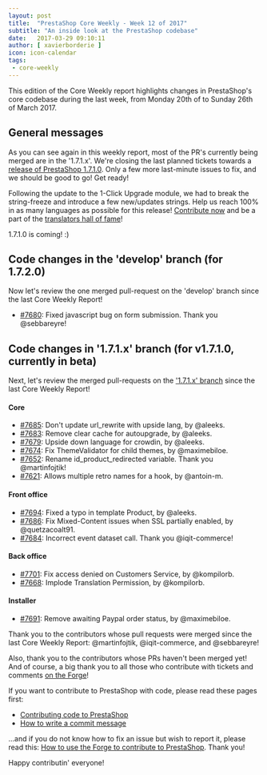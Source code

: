 ```yaml
---
layout: post
title:  "PrestaShop Core Weekly - Week 12 of 2017"
subtitle: "An inside look at the PrestaShop codebase"
date:   2017-03-29 09:10:11
author: [ xavierborderie ]
icon: icon-calendar
tags:
 - core-weekly
---
```


This edition of the Core Weekly report highlights changes in PrestaShop's core codebase during the last week, from Monday 20th of to Sunday 26th of March 2017.


## General messages

As you can see again in this weekly report, most of the PR's currently being merged are in the '1.7.1.x'. We're closing the last planned tickets towards a [release of PrestaShop 1.7.1.0](http://build.prestashop.com/news/announcing-our-2017-release-schedule/). Only a few more last-minute issues to fix, and we should be good to go! Get ready!

Following the update to the 1-Click Upgrade module, we had to break the string-freeze and introduce a few new/updates strings. Help us reach 100% in as many languages as possible for this release! [Contribute now](https://crowdin.com/project/prestashop-official) and be a part of the [translators hall of fame](http://translators.prestashop.com/)!

1.7.1.0 is coming! :)


## Code changes in the 'develop' branch (for 1.7.2.0)

Now let's review the one merged pull-request on the 'develop' branch since the last Core Weekly Report!

* [#7680](https://github.com/PrestaShop/PrestaShop/pull/7680): Fixed javascript bug on form submission. Thank you @sebbareyre!


## Code changes in '1.7.1.x' branch (for v1.7.1.0, currently in beta) 

Next, let's review the merged pull-requests on the ['1.7.1.x' branch](https://github.com/PrestaShop/PrestaShop/tree/1.7.1.x) since the last Core Weekly Report!

#### Core

* [#7685](https://github.com/PrestaShop/PrestaShop/pull/7685): Don't update url_rewrite with upside lang, by @aleeks.
* [#7683](https://github.com/PrestaShop/PrestaShop/pull/7683): Remove clear cache for autoupgrade, by @aleeks.
* [#7679](https://github.com/PrestaShop/PrestaShop/pull/7679): Upside down language for crowdin, by @aleeks.
* [#7674](https://github.com/PrestaShop/PrestaShop/pull/7674): Fix ThemeValidator for child themes, by @maximebiloe.
* [#7652](https://github.com/PrestaShop/PrestaShop/pull/7652): Rename id\_product\_redirected variable. Thank you @martinfojtik!
* [#7621](https://github.com/PrestaShop/PrestaShop/pull/7621): Allows multiple retro names for a hook, by @antoin-m.

#### Front office

* [#7694](https://github.com/PrestaShop/PrestaShop/pull/7694): Fixed a typo in template Product, by @aleeks.
* [#7686](https://github.com/PrestaShop/PrestaShop/pull/7686): Fix Mixed-Content issues when SSL partially enabled, by @quetzacoalt91.
* [#7684](https://github.com/PrestaShop/PrestaShop/pull/7684): Incorrect event dataset call. Thank you @iqit-commerce!

#### Back office

* [#7701](https://github.com/PrestaShop/PrestaShop/pull/7701): Fix access denied on Customers Service, by @kompilorb.
* [#7668](https://github.com/PrestaShop/PrestaShop/pull/7668): Implode Translation Permission, by @kompilorb.

#### Installer

* [#7691](https://github.com/PrestaShop/PrestaShop/pull/7691): Remove awaiting Paypal order status, by @maximebiloe.

Thank you to the contributors whose pull requests were merged since the last Core Weekly Report: @martinfojtik, @iqit-commerce, and @sebbareyre!


Also, thank you to the contributors whose PRs haven't been merged yet! And of course, a big thank you to all those who contribute with tickets and comments [on the Forge](http://forge.prestashop.com/)!

If you want to contribute to PrestaShop with code, please read these pages first:

 * [Contributing code to PrestaShop](http://doc.prestashop.com/display/PS16/Contributing+code+to+PrestaShop)
 * [How to write a commit message](http://doc.prestashop.com/display/PS16/How+to+write+a+commit+message)

...and if you do not know how to fix an issue but wish to report it, please read this: [How to use the Forge to contribute to PrestaShop](http://doc.prestashop.com/display/PS16/How+to+use+the+Forge+to+contribute+to+PrestaShop). Thank you!

Happy contributin' everyone!
